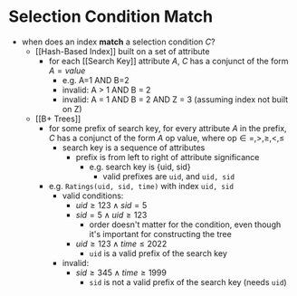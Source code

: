 # Selection Condition Match
- when does an index **match** a selection condition $C$? 
	- [[Hash-Based Index]] built on a set of attribute
		- for each [[Search Key]] attribute $A$, $C$ has a conjunct of the form $A=value$
			- e.g. A=1 AND B=2
			- invalid: A > 1 AND B = 2
			- invalid: A = 1 AND B = 2 AND Z = 3 (assuming index not built on Z)
	- [[B+ Trees]]
		- for some prefix of search key, for every attribute $A$ in the prefix, $C$ has a conjunct of the form $A \text{ op value}$, where $\text{op} \in =, >, \geq, <, \leq$
			- search key is a sequence of attributes
				- prefix is from left to right of attribute significance
					- e.g. search key is {uid, sid}
						- valid prefixes are `uid`, and `uid, sid`
		- e.g. `Ratings(uid, sid, time)` with index `uid, sid`
			- valid conditions:
				- $uid \geq 123 \land sid = 5$
				- $sid = 5 \land uid \geq 123$
					- order doesn't matter for the condition, even though it's important for constructing the tree
				- $uid \geq 123 \land time \leq 2022$
					- `uid` is a valid prefix of the search key
			- invalid:
				- $sid \geq 345 \land time \geq 1999$
					- `sid` is not a valid prefix of the search key (needs `uid`)